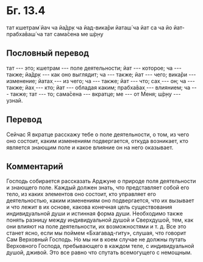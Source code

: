 # Бг. 13.4

тат кшетрам̇ йач ча йа̄др̣к ча йад-вика̄ри йаташ́ ча йат са ча йо
йат-прабха̄ваш́ ча тат сама̄сена ме ш́р̣н̣у

## Пословный перевод

тат --- это; кшетрам --- поле деятельности; йат --- которое; ча ---
также; йа̄др̣к --- как оно выглядит; ча --- также; йат --- чего; вика̄ри
--- изменение; йатах̣ --- из чего; ча --- также; йат --- что; сах̣ --- он;
ча --- также; йах̣ --- кто; йат --- обладая каким; прабха̄вах̣ ---
влиянием; ча --- также; тат --- то; сама̄сена --- вкратце; ме --- от
Меня; ш́р̣н̣у --- узнай.

## Перевод

Сейчас Я вкратце расскажу тебе о поле деятельности, о том, из чего оно
состоит, каким изменениям подвергается, откуда возникает, кто является
знающим поле и какое влияние он на него оказывает.

## Комментарий

Господь собирается рассказать Арджуне о природе поля деятельности и
знающего поле. Каждый должен знать, что представляет собой его тело, из
каких элементов оно состоит, кто управляет его деятельностью, каким
изменениям оно подвергается, что их вызывает и что лежит в их основе,
какова конечная цель существования индивидуальной души и истинная форма
души. Необходимо также понять разницу между индивидуальной душой и
Сверхдушой, тем, как они влияют на поле деятельности, их возможностями и
т. д. Все это станет ясно, если мы поймем «Бхагавад-гиту», слушая, что
говорит Сам Верховный Господь. Но мы ни в коем случае не должны путать
Верховного Господа, пребывающего в каждом теле, с индивидуальной душой,
дживой. Это все равно что спутать всемогущего с немощным.
